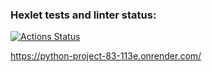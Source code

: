 ### Hexlet tests and linter status:
[![Actions Status](https://github.com/Alnoroid/python-project-83/actions/workflows/hexlet-check.yml/badge.svg)](https://github.com/Alnoroid/python-project-83/actions)


https://python-project-83-113e.onrender.com/